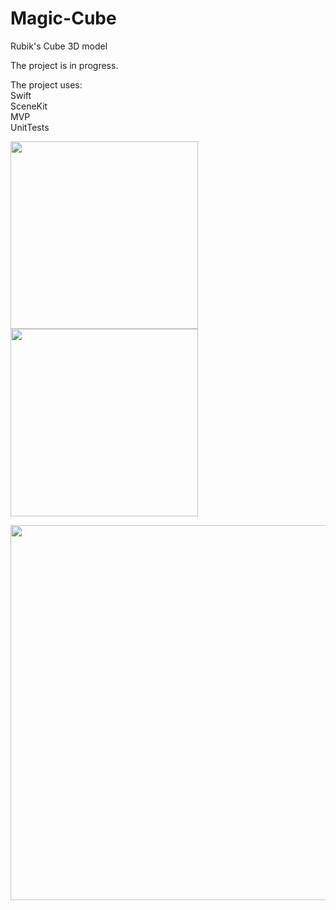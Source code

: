 # Magic-Cube
Rubik's Cube 3D model

The project is in progress. 

The project uses:<br/>
Swift<br/>
SceneKit<br/>
MVP<br/>
UnitTests

<img src="https://user-images.githubusercontent.com/4405543/32983559-5818e266-ccb8-11e7-9fb2-738450a7a24e.png" width="300">  <img src="https://user-images.githubusercontent.com/4405543/32983558-56bf2f92-ccb8-11e7-91cb-3f518ff52df0.png" width="300">


<img src="https://user-images.githubusercontent.com/4405543/32983561-59dd30b6-ccb8-11e7-86ec-15e14380667e.png" width="600">
